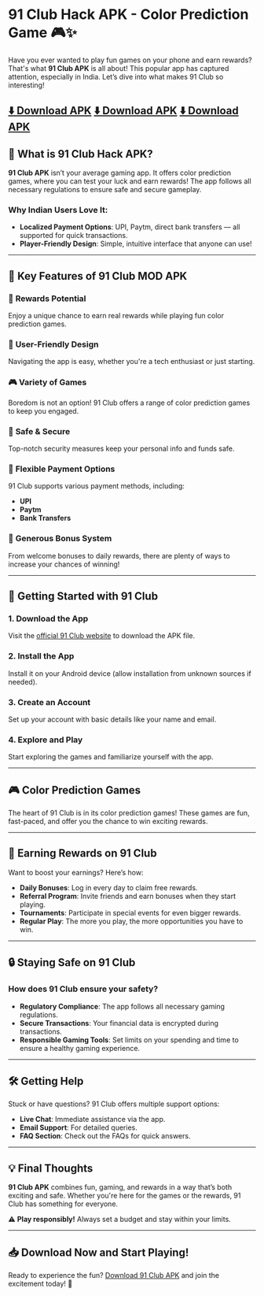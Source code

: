 # 91 Club Hack APK - Color Prediction Game 🎮✨

Have you ever wanted to play fun games on your phone and earn rewards? That's what **91 Club APK** is all about! This popular app has captured attention, especially in India. Let’s dive into what makes 91 Club so interesting!

**[⬇️ Download APK](https://rpy.club/lm/yF5iLbZB2p)**
**[⬇️ Download APK](https://rpy.club/lm/yF5iLbZB2p)**
**[⬇️ Download APK](https://rpy.club/lm/yF5iLbZB2p)**
---

## 📱 What is 91 Club Hack APK?

**91 Club APK** isn’t your average gaming app. It offers color prediction games, where you can test your luck and earn rewards! The app follows all necessary regulations to ensure safe and secure gameplay.

### Why Indian Users Love It:
- **Localized Payment Options**: UPI, Paytm, direct bank transfers — all supported for quick transactions.
- **Player-Friendly Design**: Simple, intuitive interface that anyone can use!

---

## 🎯 Key Features of 91 Club MOD APK

### 🎁 **Rewards Potential**
Enjoy a unique chance to earn real rewards while playing fun color prediction games.

### 📲 **User-Friendly Design**
Navigating the app is easy, whether you're a tech enthusiast or just starting.

### 🎮 **Variety of Games**
Boredom is not an option! 91 Club offers a range of color prediction games to keep you engaged.

### 🔐 **Safe & Secure**
Top-notch security measures keep your personal info and funds safe.

### 💸 **Flexible Payment Options**
91 Club supports various payment methods, including:
- **UPI**
- **Paytm**
- **Bank Transfers**

### 🎉 **Generous Bonus System**
From welcome bonuses to daily rewards, there are plenty of ways to increase your chances of winning!

---

## 🚀 Getting Started with 91 Club

### 1. **Download the App**
Visit the [official 91 Club website](#) to download the APK file.

### 2. **Install the App**
Install it on your Android device (allow installation from unknown sources if needed).

### 3. **Create an Account**
Set up your account with basic details like your name and email.

### 4. **Explore and Play**
Start exploring the games and familiarize yourself with the app.

---

## 🎮 Color Prediction Games

The heart of 91 Club is in its color prediction games! These games are fun, fast-paced, and offer you the chance to win exciting rewards.

---

## 💸 Earning Rewards on 91 Club

Want to boost your earnings? Here’s how:

- **Daily Bonuses**: Log in every day to claim free rewards.
- **Referral Program**: Invite friends and earn bonuses when they start playing.
- **Tournaments**: Participate in special events for even bigger rewards.
- **Regular Play**: The more you play, the more opportunities you have to win.

---

## 🔒 Staying Safe on 91 Club

### How does 91 Club ensure your safety?

- **Regulatory Compliance**: The app follows all necessary gaming regulations.
- **Secure Transactions**: Your financial data is encrypted during transactions.
- **Responsible Gaming Tools**: Set limits on your spending and time to ensure a healthy gaming experience.

---

## 🛠️ Getting Help

Stuck or have questions? 91 Club offers multiple support options:

- **Live Chat**: Immediate assistance via the app.
- **Email Support**: For detailed queries.
- **FAQ Section**: Check out the FAQs for quick answers.

---

## 💡 Final Thoughts

**91 Club APK** combines fun, gaming, and rewards in a way that’s both exciting and safe. Whether you're here for the games or the rewards, 91 Club has something for everyone.

⚠️ **Play responsibly!** Always set a budget and stay within your limits.

---

## 📥 Download Now and Start Playing!

Ready to experience the fun? [Download 91 Club APK](#) and join the excitement today! 🎉
